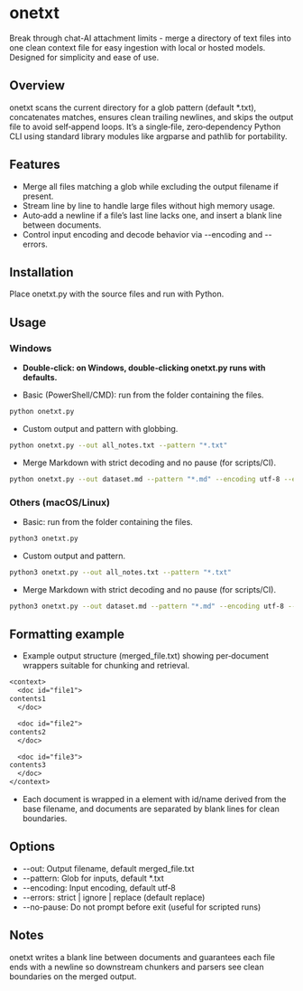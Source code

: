 # onetxt

Break through chat-AI attachment limits - merge a directory of text files into one clean context file for easy ingestion with local or hosted models. Designed for simplicity and ease of use.

## Overview

onetxt scans the current directory for a glob pattern (default *.txt), concatenates matches, ensures clean trailing newlines, and skips the output file to avoid self‑append loops. It’s a single‑file, zero‑dependency Python CLI using standard library modules like argparse and pathlib for portability.

## Features

- Merge all files matching a glob while excluding the output filename if present.
- Stream line by line to handle large files without high memory usage.
- Auto‑add a newline if a file’s last line lacks one, and insert a blank line between documents.
- Control input encoding and decode behavior via --encoding and --errors.


## Installation

Place onetxt.py with the source files and run with Python.

## Usage

### Windows

- **Double‑click: on Windows, double‑clicking onetxt.py runs with defaults.**

- Basic (PowerShell/CMD): run from the folder containing the files.

```bash
python onetxt.py
```

- Custom output and pattern with globbing.

```bash
python onetxt.py --out all_notes.txt --pattern "*.txt"
```

- Merge Markdown with strict decoding and no pause (for scripts/CI).

```bash
python onetxt.py --out dataset.md --pattern "*.md" --encoding utf-8 --errors strict --no-pause
```


### Others (macOS/Linux)

- Basic: run from the folder containing the files.

```bash
python3 onetxt.py
```

- Custom output and pattern.

```bash
python3 onetxt.py --out all_notes.txt --pattern "*.txt"
```

- Merge Markdown with strict decoding and no pause (for scripts/CI).

```bash
python3 onetxt.py --out dataset.md --pattern "*.md" --encoding utf-8 --errors strict --no-pause
```


## Formatting example

- Example output structure (merged_file.txt) showing per‑document wrappers suitable for chunking and retrieval.

```txt
<context>
  <doc id="file1">
contents1
  </doc>

  <doc id="file2">
contents2
  </doc>

  <doc id="file3">
contents3
  </doc>
</context>
```

- Each document is wrapped in a <doc> element with id/name derived from the base filename, and documents are separated by blank lines for clean boundaries.


## Options

- --out: Output filename, default merged_file.txt
- --pattern: Glob for inputs, default *.txt
- --encoding: Input encoding, default utf‑8
- --errors: strict | ignore | replace (default replace)
- --no-pause: Do not prompt before exit (useful for scripted runs)


## Notes

onetxt writes a blank line between documents and guarantees each file ends with a newline so downstream chunkers and parsers see clean boundaries on the merged output.
